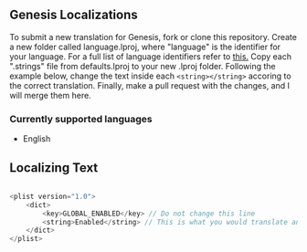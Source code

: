 ## Genesis Localizations

To submit a new translation for Genesis, fork or clone this repository. Create a new folder called language.lproj, where "language" is the identifier for your language. For a full list of language identifiers refer to [this.](https://www.ibabbleon.com/iOS-Language-Codes-ISO-639.html) Copy each ".strings" file from defaults.lproj to your new .lproj folder. Following the example below, change the text inside each ```<string></string>``` accoring to the correct translation. Finally, make a pull request with the changes, and I will merge them here.

### Currently supported languages

* English

## Localizing Text

```objective-c

<plist version="1.0">
	<dict>
		<key>GLOBAL_ENABLED</key> // Do not change this line
		<string>Enabled</string> // This is what you would translate and change
	</dict>
</plist>
```

